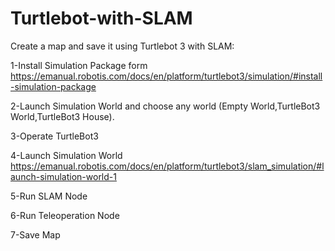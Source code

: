 # Turtlebot-with-SLAM
Create a map and save it using Turtlebot 3 with SLAM:

1-Install Simulation Package form https://emanual.robotis.com/docs/en/platform/turtlebot3/simulation/#install-simulation-package

2-Launch Simulation World and choose any world (Empty World,TurtleBot3 World,TurtleBot3 House).

3-Operate TurtleBot3

4-Launch Simulation World https://emanual.robotis.com/docs/en/platform/turtlebot3/slam_simulation/#launch-simulation-world-1

5-Run SLAM Node

6-Run Teleoperation Node

7-Save Map
